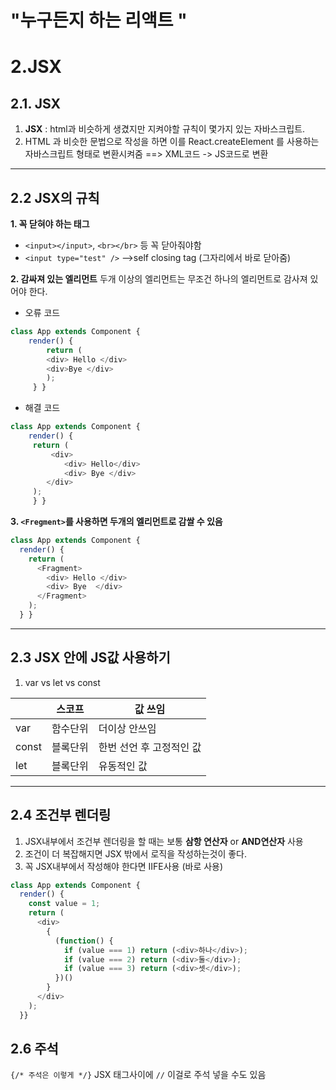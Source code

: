 # "누구든지 하는 리액트 "

# 2.JSX

## 2.1. JSX
1. **JSX** : html과 비슷하게 생겼지만 지켜야할 규칙이 몇가지 있는 자바스크립트.
2. HTML 과 비슷한 문법으로 작성을 하면 이를 React.createElement 를 사용하는 자바스크립트 형태로 변환시켜줌
	==> XML코드 -> JS코드로 변환

---

## 2.2 JSX의 규칙
**1. 꼭 닫혀야 하는 태그**
- `<input></input>`, `<br></br>` 등 꼭 닫아줘야함
- `<input type="test" />`  -->self closing tag (그자리에서 바로 닫아줌)

**2. 감싸져 있는 엘리먼트**
  두개 이상의 엘리먼트는 무조건 하나의 엘리먼트로 감사져 있어야 한다.

 * 오류 코드
```javascript
class App extends Component {
	render() {
		return (
      	<div> Hello </div>
      	<div>Bye </div>
    	);
 	 } }
```

* 해결 코드
```javascript
class App extends Component {
	render() {
   	 return (
     	 <div>
        	<div> Hello</div>
        	<div> Bye </div>
      	</div>
   	 );
	 } }
```


**3. `<Fregment>`를 사용하면 두개의 엘리먼트로 감쌀 수 있음**
```javascript
class App extends Component {
  render() {
    return (
      <Fragment>
        <div> Hello </div>
        <div> Bye  </div>
      </Fragment>
    );
  } }
```
---

## 2.3 JSX 안에 JS값 사용하기

1. var vs let vs const

|   | 스코프  | 값 쓰임  |
| ------------ | ------------ | ------------ |
| var  | 함수단위  |  더이상 안쓰임 |
| const  |  블록단위 | 한번 선언 후 고정적인 값  |
| let  | 블록단위  | 유동적인 값  |


---

## 2.4 조건부 렌더링
1. JSX내부에서 조건부 렌더링을 할 때는 보통 **삼항 연산자** or **AND연산자** 사용
2. 조건이 더 복잡해지면 JSX 밖에서 로직을 작성하는것이 좋다.
3. 꼭 JSX내부에서 작성해야 한다면 IIFE사용 (바로 사용)

```javascript
class App extends Component {
  render() {
    const value = 1;
    return (
      <div>
        {
          (function() {
            if (value === 1) return (<div>하나</div>);
            if (value === 2) return (<div>둘</div>);
            if (value === 3) return (<div>셋</div>);
          })()	
        }
      </div>
    );
  }}

```


## 2.6 주석
`{/* 주석은 이렇게 */}`
JSX 태그사이에 `//` 이걸로 주석 넣을 수도 있음
